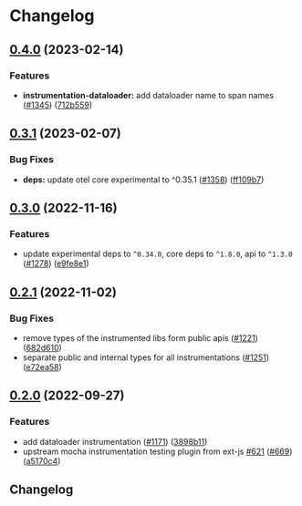 # Changelog

## [0.4.0](https://github.com/open-telemetry/opentelemetry-js-contrib/compare/instrumentation-dataloader-v0.3.1...instrumentation-dataloader-v0.4.0) (2023-02-14)


### Features

* **instrumentation-dataloader:** add dataloader name to span names ([#1345](https://github.com/open-telemetry/opentelemetry-js-contrib/issues/1345)) ([712b559](https://github.com/open-telemetry/opentelemetry-js-contrib/commit/712b559416e0d86ef29ed06d46c180ef8360b411))

## [0.3.1](https://github.com/open-telemetry/opentelemetry-js-contrib/compare/instrumentation-dataloader-v0.3.0...instrumentation-dataloader-v0.3.1) (2023-02-07)


### Bug Fixes

* **deps:** update otel core experimental to ^0.35.1 ([#1358](https://github.com/open-telemetry/opentelemetry-js-contrib/issues/1358)) ([ff109b7](https://github.com/open-telemetry/opentelemetry-js-contrib/commit/ff109b77928cc9a139a21c63d6b54399bb017fa4))

## [0.3.0](https://github.com/open-telemetry/opentelemetry-js-contrib/compare/instrumentation-dataloader-v0.2.1...instrumentation-dataloader-v0.3.0) (2022-11-16)


### Features

* update experimental deps to `^0.34.0`, core deps to `^1.8.0`, api to `^1.3.0` ([#1278](https://github.com/open-telemetry/opentelemetry-js-contrib/issues/1278)) ([e9fe8e1](https://github.com/open-telemetry/opentelemetry-js-contrib/commit/e9fe8e13e34f54e96c50525cadeb74ac048c5624))

## [0.2.1](https://github.com/open-telemetry/opentelemetry-js-contrib/compare/instrumentation-dataloader-v0.2.0...instrumentation-dataloader-v0.2.1) (2022-11-02)


### Bug Fixes

* remove types of the instrumented libs form public apis ([#1221](https://github.com/open-telemetry/opentelemetry-js-contrib/issues/1221)) ([682d610](https://github.com/open-telemetry/opentelemetry-js-contrib/commit/682d6107b7285829bb72e592936c585ccdfab16a))
* separate public and internal types for all instrumentations ([#1251](https://github.com/open-telemetry/opentelemetry-js-contrib/issues/1251)) ([e72ea58](https://github.com/open-telemetry/opentelemetry-js-contrib/commit/e72ea58cfb888a90590970f63d3a042a8ea3aaf2))

## [0.2.0](https://github.com/open-telemetry/opentelemetry-js-contrib/compare/instrumentation-dataloader-v0.1.0...instrumentation-dataloader-v0.2.0) (2022-09-27)


### Features

* add dataloader instrumentation ([#1171](https://github.com/open-telemetry/opentelemetry-js-contrib/issues/1171)) ([3898b11](https://github.com/open-telemetry/opentelemetry-js-contrib/commit/3898b11800f857c75c286f22c4633b5baf4e1f84))
* upstream mocha instrumentation testing plugin from ext-js [#621](https://github.com/open-telemetry/opentelemetry-js-contrib/issues/621) ([#669](https://github.com/open-telemetry/opentelemetry-js-contrib/issues/669)) ([a5170c4](https://github.com/open-telemetry/opentelemetry-js-contrib/commit/a5170c494706a2bec3ba51e59966d0ca8a41d00e))

## Changelog
